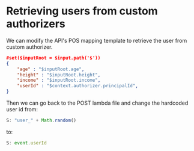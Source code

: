 # Retrieving users from custom authorizers

We can modify the API's POS mapping template to retrieve the user from custom authorizer.

```json
#set($inputRoot = $input.path('$'))
{
    "age" : "$inputRoot.age",
    "height" : "$inputRoot.height",
    "income" : "$inputRoot.income",
    "userId" : "$context.authorizer.principalId",
}
```

Then we can go back to the POST lambda file and change the hardcoded user id from:

```js
S: "user_" + Math.random()
```

to: 
```js
S: event.userId
```